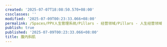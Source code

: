 ```yaml
---
created: '2025-07-07T18:08:50.570+08:00'
cssclasses: ''
modified: '2025-07-09T00:23:33.066+08:00'
permalink: /Spaces/PPV人生管理系统/Pillars - 经营领域/Pillars - 人生经营领域/运动/增肌减脂计划/肌肉部位库/肌肉库/腹内斜肌.md
publish: true
published: '2025-07-09T00:23:33.066+08:00'
title: 腹内斜肌
---
```

